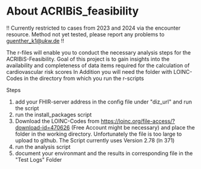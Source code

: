 # About ACRIBiS_feasibility

!! Currently restricted to cases from 2023 and 2024 via the encounter resource. Method not yet tested, please report any problems to guenther_k1@ukw.de !!

The r-files will enable you to conduct the necessary analysis steps for the ACRIBiS-Feasibility. Goal of this project is to gain insights into the availability and completeness of data items required for the calculation of cardiovascular risk scores
In Addition you will need the folder with LOINC-Codes in the directory from which you run the r-scripts

Steps
1. add your FHIR-server address in the config file under "diz_url" and run the script
2. run the install_packages script
3. Download the LOINC-Codes from https://loinc.org/file-access/?download-id=470626 (Free Account might be necessary) and place the folder in the working directory. Unfortunately the file is too large to upload to github. The Script currently uses Version 2.78 (ln 371)
4. run the analysis script
5. document your environmant and the results in corresponding file in the "Test Logs" Folder

